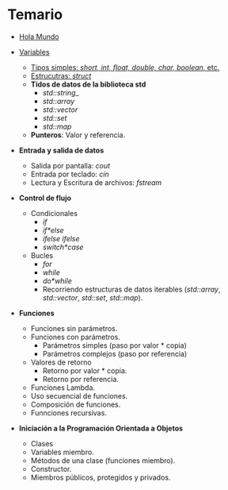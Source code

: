 # Temario

* [Hola Mundo](./temario/holamundo/README.md)
* [Variables](./temario/variables/README.md)

  * [Tipos simples: _short, int, float, double, char, boolean_, etc.](./temario/variables/tipossimples.md)
  * [Estrucutras: _struct_](./temario/variables/estructuras.md)
  * **Tidos de datos de la biblioteca std**
    * _std::string__
    * _std::array_
    * _std::vector_
    * _std::set_
    * _std::map_
  * **Punteros**: Valor y referencia.

* **Entrada y salida de datos**
  * Salida por pantalla: _cout_
  * Entrada por teclado: _cin_
  * Lectura y Escritura de archivos: _fstream_
* **Control de flujo**
  * Condicionales
    * _if_
    * _if*else_
    * _if*else if*else_
    * _switch*case_
  * Bucles
    * _for_
    * _while_
    * _do*while_
    * Recorriendo estructuras de datos iterables (_std::array_, _std::vector_, _std::set_, _std::map_).
* **Funciones**

  * Funciones sin parámetros.
  * Funciones con parámetros.
    * Parámetros simples (paso por valor * copia)
    * Parámetros complejos (paso por referencia)
  * Valores de retorno
    * Retorno por valor * copia.
    * Retorno por referencia.
  * Funciones Lambda.
  * Uso secuencial de funciones.
  * Composición de funciones.
  * Funnciones recursivas.

* **Iniciación a la Programación Orientada a Objetos**
  * Clases
  * Variables miembro.
  * Métodos de una clase (funciones miembro).
  * Constructor.
  * Miembros públicos, protegidos y privados.